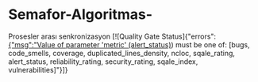 # Semafor-Algoritmas-
Prosesler arası senkronizasyon
[![Quality Gate Status]{"errors":[{"msg":"Value of parameter 'metric' (alert_status)](https://sonarcloud.io/dashboard?id=ugurcan.soruc.visualstudio.com.sonarexamples.netfx)) must be one of: [bugs, code_smells, coverage, duplicated_lines_density, ncloc, sqale_rating, alert_status, reliability_rating, security_rating, sqale_index, vulnerabilities]"}]}




